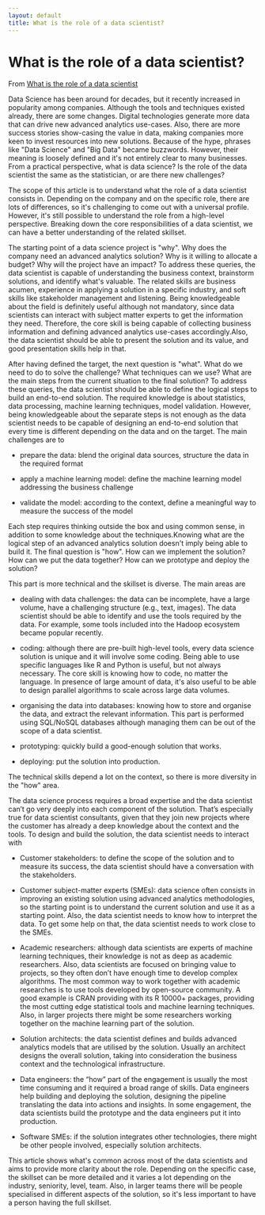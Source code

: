 ```yaml
---
layout: default
title: What is the role of a data scientist?
---
```


# What is the role of a data scientist?

From [What is the role of a data scientist](https://blogs.msdn.microsoft.com/data_insights_global_practice/2017/02/23/what-is-the-role-of-a-data-scientist/) 

Data Science has been around for decades, but it recently increased in popularity among companies. Although the tools and techniques existed already, there are some changes. Digital technologies generate more data that can drive new advanced analytics use-cases. Also, there are more success stories show-casing the value in data, making companies more keen to invest resources into new solutions. Because of the hype, phrases like "Data Science" and "Big Data" became buzzwords. However, their meaning is loosely defined and it's not entirely clear to many businesses. From a practical perspective, what is data science? Is the role of the data scientist the same as the statistician, or are there new challenges?

The scope of this article is to understand what the role of a data scientist consists in. Depending on the company and on the specific role, there are lots of differences, so it's challenging to come out with a universal profile. However, it's still possible to understand the role from a high-level perspective. Breaking down the core responsibilities of a data scientist, we can have a better understanding of the related skillset.

The starting point of a data science project is "why". Why does the company need an advanced analytics solution? Why is it willing to allocate a budget? Why will the project have an impact? To address these queries, the data scientist is capable of understanding the business context, brainstorm solutions, and identify what's valuable. The related skills are business acumen, experience in applying a solution in a specific industry, and soft skills like stakeholder management and listening. Being knowledgeable about the field is definitely useful although not mandatory, since data scientists can interact with subject matter experts to get the information they need. Therefore, the core skill is being capable of collecting business information and defining advanced analytics use-cases accordingly.Also, the data scientist should be able to present the solution and its value, and good presentation skills help in that.

After having defined the target, the next question is "what". What do we need to do to solve the challenge? What techniques can we use? What are the main steps from the current situation to the final solution? To address these queries, the data scientist should be able to define the logical steps to build an end-to-end solution. The required knowledge is about statistics, data processing, machine learning techniques, model validation. However, being knowledgeable about the separate steps is not enough as the data scientist needs to be capable of designing an end-to-end solution that every time is different depending on the data and on the target. The main challenges are to

- prepare the data: blend the original data sources, structure the data in the required format

- apply a machine learning model: define the machine learning model addressing the business challenge

- validate the model: according to the context, define a meaningful way to measure the success of the model

Each step requires thinking outside the box and using common sense, in addition to some knowledge about the techniques.Knowing what are the logical step of an advanced analytics solution doesn't imply being able to build it. The final question is "how". How can we implement the solution? How can we put the data together? How can we prototype and deploy the solution?

This part is more technical and the skillset is diverse. The main areas are

- dealing with data challenges: the data can be incomplete, have a large volume, have a challenging structure (e.g., text, images). The data scientist should be able to identify and use the tools required by the data. For example, some tools included into the Hadoop ecosystem became popular recently.

- coding: although there are pre-built high-level tools, every data science solution is unique and it will involve some coding. Being able to use specific languages like R and Python is useful, but not always necessary. The core skill is knowing how to code, no matter the language. In presence of large amount of data, it's also useful to be able to design parallel algorithms to scale across large data volumes.

- organising the data into databases: knowing how to store and organise the data, and extract the relevant information. This part is performed using SQL/NoSQL databases although managing them can be out of the scope of a data scientist.

- prototyping: quickly build a good-enough solution that works.

- deploying: put the solution into production.
 

The technical skills depend a lot on the context, so there is more diversity in the "how" area.

The data science process requires a broad expertise and the data scientist can’t go very deeply into each component of the solution. That’s especially true for data scientist consultants, given that they join new projects where the customer has already a deep knowledge about the context and the tools. To design and build the solution, the data scientist needs to interact with


- Customer stakeholders: to define the scope of the solution and to measure its success, the data scientist should have a conversation with the stakeholders.

- Customer subject-matter experts (SMEs): data science often consists in improving an existing solution using advanced analytics methodologies, so the starting point is to understand the current solution and use it as a starting point. Also, the data scientist needs to know how to interpret the data. To get some help on that, the data scientist needs to work close to the SMEs.

- Academic researchers: although data scientists are experts of machine learning techniques, their knowledge is not as deep as academic researchers. Also, data scientists are focused on bringing value to projects, so they often don’t have enough time to develop complex algorithms. The most common way to work together with academic researches is to use tools developed by open-source community. A good example is CRAN providing with its R 10000+ packages, providing the most cutting edge statistical tools and machine learning techniques. Also, in larger projects there might be some researchers working together on the machine learning part of the solution.

- Solution architects: the data scientist defines and builds advanced analytics models that are utilised by the solution. Usually an architect designs the overall solution, taking into consideration the business context and the technological infrastructure.

- Data engineers: the “how” part of the engagement is usually the most time consuming and it required a broad range of skills. Data engineers help building and deploying the solution, designing the pipeline translating the data into actions and insights. In some engagement, the data scientists build the prototype and the data engineers put it into production.

- Software SMEs: if the solution integrates other technologies, there might be other people involved, especially solution architects.

This article shows what's common across most of the data scientists and aims to provide more clarity about the role. Depending on the specific case, the skillset can be more detailed and it varies a lot depending on the industry, seniority, level, team. Also, in larger teams there will be people specialised in different aspects of the solution, so it's less important to have a person having the full skillset.